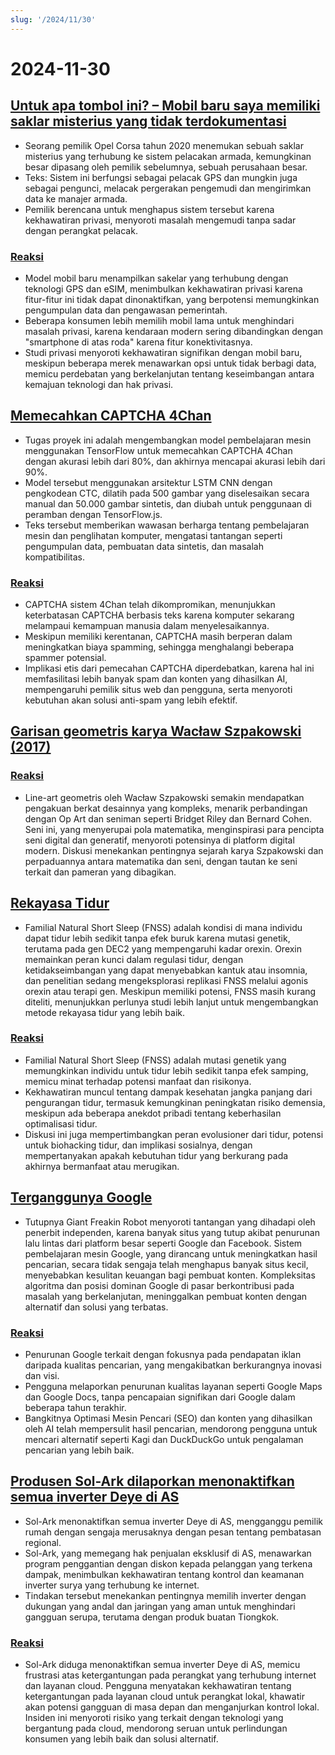 ```yaml
---
slug: '/2024/11/30'
---
```


# 2024-11-30

## [Untuk apa tombol ini? – Mobil baru saya memiliki saklar misterius yang tidak terdokumentasi](https://blog.koenvh.nl/what-does-this-button-do-cm42u2oi7000a09l42f54g2pr)

- Seorang pemilik Opel Corsa tahun 2020 menemukan sebuah saklar misterius yang terhubung ke sistem pelacakan armada, kemungkinan besar dipasang oleh pemilik sebelumnya, sebuah perusahaan besar.
- Teks: Sistem ini berfungsi sebagai pelacak GPS dan mungkin juga sebagai pengunci, melacak pergerakan pengemudi dan mengirimkan data ke manajer armada.
- Pemilik berencana untuk menghapus sistem tersebut karena kekhawatiran privasi, menyoroti masalah mengemudi tanpa sadar dengan perangkat pelacak.

### [Reaksi](https://news.ycombinator.com/item?id=42276620)

- Model mobil baru menampilkan sakelar yang terhubung dengan teknologi GPS dan eSIM, menimbulkan kekhawatiran privasi karena fitur-fitur ini tidak dapat dinonaktifkan, yang berpotensi memungkinkan pengumpulan data dan pengawasan pemerintah.
- Beberapa konsumen lebih memilih mobil lama untuk menghindari masalah privasi, karena kendaraan modern sering dibandingkan dengan "smartphone di atas roda" karena fitur konektivitasnya.
- Studi privasi menyoroti kekhawatiran signifikan dengan mobil baru, meskipun beberapa merek menawarkan opsi untuk tidak berbagi data, memicu perdebatan yang berkelanjutan tentang keseimbangan antara kemajuan teknologi dan hak privasi.

## [Memecahkan CAPTCHA 4Chan](https://www.nullpt.rs/breaking-the-4chan-captcha)

- Tugas proyek ini adalah mengembangkan model pembelajaran mesin menggunakan TensorFlow untuk memecahkan CAPTCHA 4Chan dengan akurasi lebih dari 80%, dan akhirnya mencapai akurasi lebih dari 90%.
- Model tersebut menggunakan arsitektur LSTM CNN dengan pengkodean CTC, dilatih pada 500 gambar yang diselesaikan secara manual dan 50.000 gambar sintetis, dan diubah untuk penggunaan di peramban dengan TensorFlow.js.
- Teks tersebut memberikan wawasan berharga tentang pembelajaran mesin dan penglihatan komputer, mengatasi tantangan seperti pengumpulan data, pembuatan data sintetis, dan masalah kompatibilitas.

### [Reaksi](https://news.ycombinator.com/item?id=42276865)

- CAPTCHA sistem 4Chan telah dikompromikan, menunjukkan keterbatasan CAPTCHA berbasis teks karena komputer sekarang melampaui kemampuan manusia dalam menyelesaikannya.
- Meskipun memiliki kerentanan, CAPTCHA masih berperan dalam meningkatkan biaya spamming, sehingga menghalangi beberapa spammer potensial.
- Implikasi etis dari pemecahan CAPTCHA diperdebatkan, karena hal ini memfasilitasi lebih banyak spam dan konten yang dihasilkan AI, mempengaruhi pemilik situs web dan pengguna, serta menyoroti kebutuhan akan solusi anti-spam yang lebih efektif.

## [Garisan geometris karya Wacław Szpakowski (2017)](https://www.theparisreview.org/blog/2017/02/15/rhythmical-lines/)

### [Reaksi](https://news.ycombinator.com/item?id=42277850)

- Line-art geometris oleh Wacław Szpakowski semakin mendapatkan pengakuan berkat desainnya yang kompleks, menarik perbandingan dengan Op Art dan seniman seperti Bridget Riley dan Bernard Cohen. Seni ini, yang menyerupai pola matematika, menginspirasi para pencipta seni digital dan generatif, menyoroti potensinya di platform digital modern. Diskusi menekankan pentingnya sejarah karya Szpakowski dan perpaduannya antara matematika dan seni, dengan tautan ke seni terkait dan pameran yang dibagikan.

## [Rekayasa Tidur](https://minjunes.ai/posts/sleep/index.html)

- Familial Natural Short Sleep (FNSS) adalah kondisi di mana individu dapat tidur lebih sedikit tanpa efek buruk karena mutasi genetik, terutama pada gen DEC2 yang mempengaruhi kadar orexin. Orexin memainkan peran kunci dalam regulasi tidur, dengan ketidakseimbangan yang dapat menyebabkan kantuk atau insomnia, dan penelitian sedang mengeksplorasi replikasi FNSS melalui agonis orexin atau terapi gen. Meskipun memiliki potensi, FNSS masih kurang diteliti, menunjukkan perlunya studi lebih lanjut untuk mengembangkan metode rekayasa tidur yang lebih baik.

### [Reaksi](https://news.ycombinator.com/item?id=42279454)

- Familial Natural Short Sleep (FNSS) adalah mutasi genetik yang memungkinkan individu untuk tidur lebih sedikit tanpa efek samping, memicu minat terhadap potensi manfaat dan risikonya.
- Kekhawatiran muncul tentang dampak kesehatan jangka panjang dari pengurangan tidur, termasuk kemungkinan peningkatan risiko demensia, meskipun ada beberapa anekdot pribadi tentang keberhasilan optimalisasi tidur.
- Diskusi ini juga mempertimbangkan peran evolusioner dari tidur, potensi untuk biohacking tidur, dan implikasi sosialnya, dengan mempertanyakan apakah kebutuhan tidur yang berkurang pada akhirnya bermanfaat atau merugikan.

## [Terganggunya Google](https://www.baldurbjarnason.com/2024/the-deterioration-of-google/)

- Tutupnya Giant Freakin Robot menyoroti tantangan yang dihadapi oleh penerbit independen, karena banyak situs yang tutup akibat penurunan lalu lintas dari platform besar seperti Google dan Facebook. Sistem pembelajaran mesin Google, yang dirancang untuk meningkatkan hasil pencarian, secara tidak sengaja telah menghapus banyak situs kecil, menyebabkan kesulitan keuangan bagi pembuat konten. Kompleksitas algoritma dan posisi dominan Google di pasar berkontribusi pada masalah yang berkelanjutan, meninggalkan pembuat konten dengan alternatif dan solusi yang terbatas.

### [Reaksi](https://news.ycombinator.com/item?id=42277673)

- Penurunan Google terkait dengan fokusnya pada pendapatan iklan daripada kualitas pencarian, yang mengakibatkan berkurangnya inovasi dan visi.
- Pengguna melaporkan penurunan kualitas layanan seperti Google Maps dan Google Docs, tanpa pencapaian signifikan dari Google dalam beberapa tahun terakhir.
- Bangkitnya Optimasi Mesin Pencari (SEO) dan konten yang dihasilkan oleh AI telah mempersulit hasil pencarian, mendorong pengguna untuk mencari alternatif seperti Kagi dan DuckDuckGo untuk pengalaman pencarian yang lebih baik.

## [Produsen Sol-Ark dilaporkan menonaktifkan semua inverter Deye di AS](https://solarboi.com/2024/11/17/sol-ark-oem-disables-all-deye-inverters-in-the-us/)

- Sol-Ark menonaktifkan semua inverter Deye di AS, mengganggu pemilik rumah dengan sengaja merusaknya dengan pesan tentang pembatasan regional.
- Sol-Ark, yang memegang hak penjualan eksklusif di AS, menawarkan program penggantian dengan diskon kepada pelanggan yang terkena dampak, menimbulkan kekhawatiran tentang kontrol dan keamanan inverter surya yang terhubung ke internet.
- Tindakan tersebut menekankan pentingnya memilih inverter dengan dukungan yang andal dan jaringan yang aman untuk menghindari gangguan serupa, terutama dengan produk buatan Tiongkok.

### [Reaksi](https://news.ycombinator.com/item?id=42279010)

- Sol-Ark diduga menonaktifkan semua inverter Deye di AS, memicu frustrasi atas ketergantungan pada perangkat yang terhubung internet dan layanan cloud. Pengguna menyatakan kekhawatiran tentang ketergantungan pada layanan cloud untuk perangkat lokal, khawatir akan potensi gangguan di masa depan dan menganjurkan kontrol lokal. Insiden ini menyoroti risiko yang terkait dengan teknologi yang bergantung pada cloud, mendorong seruan untuk perlindungan konsumen yang lebih baik dan solusi alternatif.

<head>
  <meta property="og:title" content="Untuk apa tombol ini? – Mobil baru saya memiliki saklar misterius yang tidak terdokumentasi" />
  <meta property="og:type" content="website" />
  <meta property="og:image" content="https://og.cho.sh/api/og/?title=Untuk%20apa%20tombol%20ini%3F%20%E2%80%93%20Mobil%20baru%20saya%20memiliki%20saklar%20misterius%20yang%20tidak%20terdokumentasi&subheading=Sabtu%2C%2030%20November%202024%3A%20Ringkasan%20Berita%20Peretas" />
</head>
